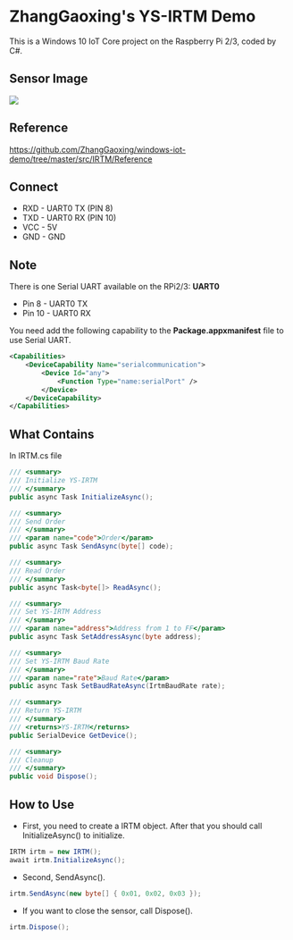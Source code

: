 # ZhangGaoxing's YS-IRTM Demo
This is a Windows 10 IoT Core project on the Raspberry Pi 2/3, coded by C#.

## Sensor Image
![](https://raw.githubusercontent.com/ZhangGaoxing/windows-iot-demo/master/src/IRTM/02_Image/sensor.jpg)

## Reference
<https://github.com/ZhangGaoxing/windows-iot-demo/tree/master/src/IRTM/Reference>

## Connect
* RXD - UART0 TX (PIN 8)
* TXD - UART0 RX (PIN 10)
* VCC - 5V
* GND - GND

## Note
There is one Serial UART available on the RPi2/3: **UART0**
* Pin 8 - UART0 TX
* Pin 10 - UART0 RX

You need add the following capability to the **Package.appxmanifest** file to use Serial UART.
```xml
<Capabilities>
    <DeviceCapability Name="serialcommunication">
        <Device Id="any">
            <Function Type="name:serialPort" />
        </Device>
    </DeviceCapability>
</Capabilities>
```

## What Contains
In IRTM.cs file
```C#
/// <summary>
/// Initialize YS-IRTM
/// </summary>
public async Task InitializeAsync();

/// <summary>
/// Send Order
/// </summary>
/// <param name="code">Order</param>
public async Task SendAsync(byte[] code);

/// <summary>
/// Read Order
/// </summary>
public async Task<byte[]> ReadAsync();

/// <summary>
/// Set YS-IRTM Address
/// </summary>
/// <param name="address">Address from 1 to FF</param>
public async Task SetAddressAsync(byte address);

/// <summary>
/// Set YS-IRTM Baud Rate
/// </summary>
/// <param name="rate">Baud Rate</param>
public async Task SetBaudRateAsync(IrtmBaudRate rate);

/// <summary>
/// Return YS-IRTM
/// </summary>
/// <returns>YS-IRTM</returns>
public SerialDevice GetDevice();

/// <summary>
/// Cleanup
/// </summary>
public void Dispose();
```

## How to Use
* First, you need to create a IRTM object. After that you should call InitializeAsync() to initialize.
```C#
IRTM irtm = new IRTM();
await irtm.InitializeAsync();
```
* Second, SendAsync(). 
```C#
irtm.SendAsync(new byte[] { 0x01, 0x02, 0x03 });
```
* If you want to close the sensor, call Dispose().
```C#
irtm.Dispose();
```
